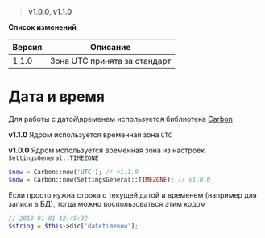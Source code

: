 > **v1.0.0, v1.1.0**

**Список изменений**

Версия | Описание
--- | ---
1.1.0 | Зона UTC принята за стандарт

# Дата и время
Для работы с датой\временем используется библиотека [Carbon](http://carbon.nesbot.com)

**v1.1.0** Ядром используется временная зона `UTC`

**v1.0.0** Ядром используется временная зона из настроек `SettingsGeneral::TIMEZONE`

```php
$now = Carbon::now('UTC'); // v1.1.0
$now = Carbon::now(SettingsGeneral::TIMEZONE); // v1.0.0
```

Если просто нужна строка с текущей датой и временем (например для записи в БД), тогда можно воспользоваться этим кодом
```php
// 2018-01-01 12:45:32
$string = $this->dic['datetimenow'];
```